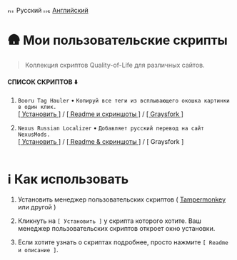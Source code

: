 <img width="16" height="11" alt="ru" src="https://github.com/user-attachments/assets/fec055f0-e3d1-4fb9-a869-f5dd53e951ad" /> Русский
<img width="16" height="11" alt="us" src="https://github.com/user-attachments/assets/d1d687d5-eb4c-4363-afdb-45c97d201bec" /> [Английский](./README.md)
# 🛖 Мои пользовательские скрипты
> Коллекция скриптов Quality-of-Life для различных сайтов.

#### СПИСОК СКРИПТОВ ⬇️
1. `Booru Tag Hauler` • `Копируй все теги из всплывающего окошка картинки в один клик.` <br>
[[ Установить ]](https://raw.githubusercontent.com/vanja-san/JS-UserScripts/main/scripts/Booru%20Tags%20Hauler/Booru_Tags_Hauler.user.js) / [[ Readme и скриншоты ]](./scripts/Booru%20Tags%20Hauler/) / [[ Graysfork ]](https://greasyfork.org/ru/scripts/546052-booru-tags-hauler)

2. `Nexus Russian Localizer` • `Добавляет русский перевод на сайт NexusMods.`<br>
[[ Установить ]](https://raw.githubusercontent.com/vanja-san/JS-UserScripts/main/scripts/Nexus%20Russian%20Localizer/NRL.user.js) / [[ Readme & скриншоты ]](./scripts/Nexus%20Russian%20Localizer/) / [ Graysfork ]
 <br><br>
# ℹ️ Как использовать
1. Установить менеджер пользовательских скриптов ( [Tampermonkey](https://www.tampermonkey.net/) или другой )

2. Кликнуть на `[ Установить ]` у скрипта которого хотите. Ваш менеджер пользовательских скриптов откроет окно установки.
3. Если хотите узнать о скриптах подробнее, просто нажмите  `[ Readme и описание ]`.
